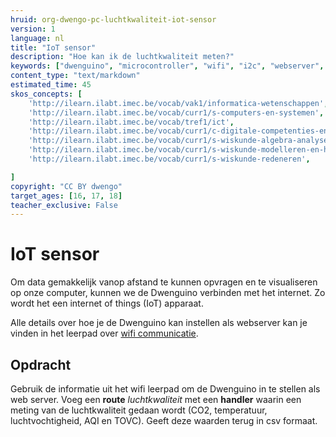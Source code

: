 ```yaml
---
hruid: org-dwengo-pc-luchtkwaliteit-iot-sensor
version: 1
language: nl
title: "IoT sensor"
description: "Hoe kan ik de luchtkwaliteit meten?"
keywords: ["dwenguino", "microcontroller", "wifi", "i2c", "webserver", "internet", "co2", "luchtkwaliteit"]
content_type: "text/markdown"
estimated_time: 45
skos_concepts: [
    'http://ilearn.ilabt.imec.be/vocab/vak1/informatica-wetenschappen', 
    'http://ilearn.ilabt.imec.be/vocab/curr1/s-computers-en-systemen',
    'http://ilearn.ilabt.imec.be/vocab/tref1/ict',
    'http://ilearn.ilabt.imec.be/vocab/curr1/c-digitale-competenties-en-mediawijsheid',
    'http://ilearn.ilabt.imec.be/vocab/curr1/s-wiskunde-algebra-analyse',
    'http://ilearn.ilabt.imec.be/vocab/curr1/s-wiskunde-modelleren-en-heuristiek',
    'http://ilearn.ilabt.imec.be/vocab/curr1/s-wiskunde-redeneren',

]
copyright: "CC BY dwengo"
target_ages: [16, 17, 18]
teacher_exclusive: False
---
```


# IoT sensor

Om data gemakkelijk vanop afstand te kunnen opvragen en te visualiseren op onze computer, kunnen we de Dwenguino verbinden met het internet. Zo wordt het een internet of things (IoT) apparaat. 

Alle details over hoe je de Dwenguino kan instellen als webserver kan je vinden in het leerpad over [wifi communicatie](https://www.dwengo.org/learning-path.html?hruid=pc_leerlijn_wifi&language=nl&te=true&source_page=%2Fphysical_computing%2F&source_title=%20Physical%20computing#org-dwengo-pc-wifi-intro;nl;1).

<div class="dwengo-content assignment">
<h2 class="title">Opdracht</h2>
<div class="content">
Gebruik de informatie uit het wifi leerpad om de Dwenguino in te stellen als web server. Voeg een <strong>route</strong> <em>luchtkwaliteit</em> met een <strong>handler</strong> waarin een meting van de luchtkwaliteit gedaan wordt (CO2, temperatuur, luchtvochtigheid, AQI en TOVC). Geeft deze waarden terug in csv formaat.
</div>
</div>

